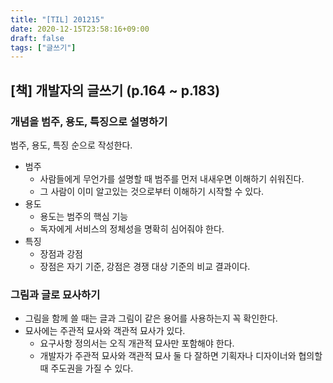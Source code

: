```yaml
---
title: "[TIL] 201215"
date: 2020-12-15T23:58:16+09:00
draft: false
tags: ["글쓰기"]
---
```


## [책] 개발자의 글쓰기 (p.164 ~ p.183)
### 개념을 범주, 용도, 특징으로 설명하기
범주, 용도, 특징 순으로 작성한다.
- 범주
	- 사람들에게 무언가를 설명할 때 범주를 먼저 내새우면 이해하기 쉬워진다.
	- 그 사람이 이미 알고있는 것으로부터 이해하기 시작할 수 있다.
- 용도
	- 용도는 범주의 핵심 기능
	- 독자에게 서비스의 정체성을 명확히 심어줘야 한다.
- 특징
	- 장점과 강점
	- 장점은 자기 기준, 강점은 경쟁 대상 기준의 비교 결과이다.

### 그림과 글로 묘사하기
- 그림을 함께 쓸 때는 글과 그림이 같은 용어를 사용하는지 꼭 확인한다.
- 묘사에는 주관적 묘사와 객관적 묘사가 있다.
	- 요구사항 정의서는 오직 개관적 묘사만 포함해야 한다.
	- 개발자가 주관적 묘사와 객관적 묘사 둘 다 잘하면 기획자나 디자이너와 협의할 때 주도권을 가질 수 있다. 